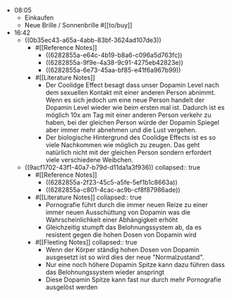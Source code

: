 - 08:05
	- Einkaufen
	- Neue Brille / Sonnenbrille #[[to/buy]]
- 16:42
	- ((0b35ec43-a65a-4abb-83bf-3624ad107de3))
		- #[[Reference Notes]]
			- ((6282855a-e64c-4b19-b8a6-c096a5d763fc))
			- ((6282855a-9f9e-4a38-9c91-4275eb42823e))
			- ((6282855a-6e73-45aa-bf85-e41f6a967b99))
		- #[[Literature Notes]]
			- Der Coolidge Effect besagt dass unser Dopamin Level nach dem sexuellen Kontakt mit einer anderen Person abnimmt. Wenn es sich jedoch um eine neue Person handelt der Dopamin Level wieder wie beim ersten mal ist. Dadurch ist es möglich 10x am Tag mit einer anderen Person verkehr zu haben, bei der gleichen Person würde der Dopamin Spiegel aber immer mehr abnehmen und die Lust vergehen.
			- Der biologische Hintergrund des Coolidge Effects ist es so viele Nachkommen wie möglich zu zeugen. Das geht natürlich nicht mit der gleichen Person sondern erfordert viele verschiedene Weibchen.
	- ((9acf1702-43f1-40a7-b79d-d11da1a3f936))
	  collapsed:: true
		- #[[Reference Notes]]
			- ((6282855a-2f23-45c5-a5fe-5ef1b1c8663a))
			- ((6282855a-c801-4cac-ac9b-cf8f87986ade))
		- #[[Literature Notes]]
		  collapsed:: true
			- Pornografie führt durch die immer neuen Reize zu einer immer neuen Ausschüttung von Dopamin was die Wahrscheinlichkeit einer Abhängigkeit erhöht
			- Gleichzeitig stumpft das Belohnungssystem ab, da es resistent gegen die hohen Dosen von Dopamin wird
		- #[[Fleeting Notes]]
		  collapsed:: true
			- Wenn der Körper ständig hohen Dosen von Dopamin ausgesetzt ist so wird dies der neue "Normalzustand".
			- Nur eine noch höhere Dopamin Spitze kann dazu führen dass das Belohnungssystem wieder anspringt
			- Diese Dopamin Spitze kann fast nur durch mehr Pornografie ausgelöst werden